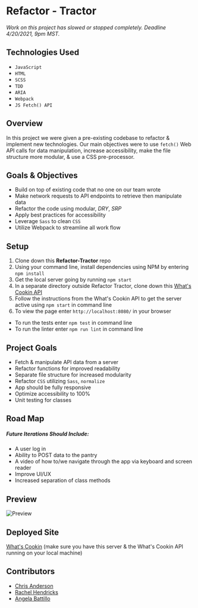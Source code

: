 # Refactor - Tractor

*Work on this project has slowed or stopped completely. Deadline 4/20/2021, 9pm MST.*

## Technologies Used

* `JavaScript`
* `HTML`
* `SCSS`
* `TDD`
* `ARIA`
* `Webpack`
* `JS Fetch() API`

## Overview

In this project we were given a pre-existing codebase to refactor & implement new technologies. Our main objectives were to use `fetch()` Web API calls for data manipulation, increase accessibility, make the file structure more modular, & use a CSS pre-processor.

## Goals & Objectives

* Build on top of existing code that no one on our team wrote
* Make network requests to API endpoints to retrieve then manipulate data
* Refactor the code using modular, *DRY*, *SRP*
* Apply best practices for accessibility
* Leverage `Sass` to clean `CSS`
* Utilize Webpack to streamline all work flow

## Setup

1. Clone down this **Refactor-Tractor** repo
2. Using your command line, install dependencies using NPM by entering `npm install`
3. Get the local server going by running `npm start`
4. In a separate directory outside Refactor Tractor, clone down this [What's Cookin API](https://github.com/turingschool-examples/whats-cookin-api)
5. Follow the instructions from the What's Cookin API to get the server active using `npm start` in command line
6. To view the page enter `http://localhost:8080/` in your browser

* To run the tests enter `npm test` in command line
* To run the linter enter `npm run lint` in command line

## Project Goals

* Fetch & manipulate API data from a server
* Refactor functions for improved readability
* Separate file structure for increased modularity
* Refactor `CSS` utilizing `Sass`, `normalize`
* App should be fully responsive
* Optimize accessibility to 100%
* Unit testing for classes

## Road Map
##### Future Iterations Should Include:

* A user log in
* Ability to POST data to the pantry
* A video of how to/we navigate through the app via keyboard and screen reader
* Improve UI/UX
* Increased separation of class methods

## Preview

![Preview](https://media.giphy.com/media/76Tdv5wicNfvBCSkiV/giphy.gif)

## Deployed Site

[What's Cookin](https://rhen92.github.io/refactor-tractor/)
(make sure you have this server & the What's Cookin API running on your local machine)

## Contributors

* [Chris Anderson](https://github.com/mistercanderson)
* [Rachel Hendricks](https://github.com/rhen92)
* [Angela Battillo](https://github.com/battan40)
